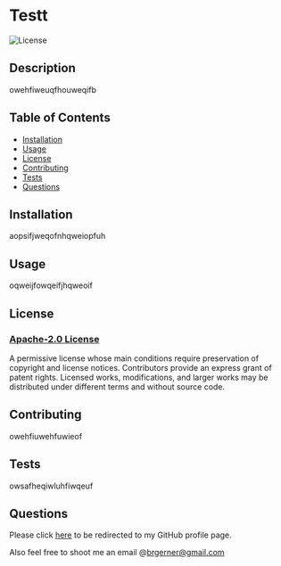 
  # Testt
  

  ![License](https://img.shields.io/badge/Apache-2.0-red.svg)

    
  ## Description 

  owehfiweuqfhouweqifb

  ## Table of Contents
  
  * [Installation](#installation)
  * [Usage](#usage)
  * [License](#license)
  * [Contributing](#contributing)
  * [Tests](#tests)
  * [Questions](#questions)
  
  
  ## Installation

  aopsifjweqofnhqweiopfuh
  
  ## Usage

  oqweijfowqeifjhqweoif
  

  ## License

  ### [Apache-2.0 License](https://choosealicense.com/licenses/apache-2.0/)

  A permissive license whose main conditions require preservation of copyright and license notices. Contributors provide an express grant of patent rights. Licensed works, modifications, and larger works may be distributed under different terms and without source code.
    
    
  ## Contributing

  owehfiuwehfuwieof
  
  ## Tests
  
  owsafheqiwluhfiwqeuf

  ## Questions

  Please click [here](https://github.com/bgerner/) to be redirected to my GitHub profile page.

  Also feel free to shoot me an email @brgerner@gmail.com

